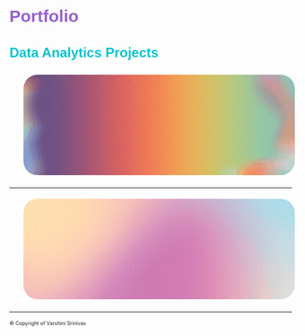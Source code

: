 <link href='https://fonts.googleapis.com/css?family=Bungee+Shade|Black+Han+Sans' rel='stylesheet'>
<link href='https://fonts.googleapis.com/css?family=Days+One' rel='stylesheet'>

<h1 style="font-family: 'Bungee Shade', sans-serif; color: #9760ce; font-size: 30px;">Portfolio</h1>

<h2 style="font-family: 'Bungee Shade', sans-serif; color: #04c3d1; font-size: 24px;">Data Analytics Projects</h2>

<div style="margin-left: 20px; position: relative; display: inline-block;">
  <a href="https://v4rshi.github.io/seasons_eda.html" style="text-decoration: none; color: inherit;">
    <img src="images/spotify_project/seasons_eda.gif?raw=true" width="1000" style="border-radius: 30px; overflow: hidden; border: 5px solid white; display: block;" />
    <div style="position: absolute; top: 0; left: 0; width: 100%; height: 100%; background: rgba(255, 255, 255, 0.7); opacity: 0; transition: opacity 0.3s;"></div>
    <h3 style="font-family: 'Days One', sans-serif; text-align: center; color: #5fc400; font-size: 18px; margin: 0; position: absolute; top: 50%; left: 50%; transform: translate(-50%, -50%); opacity: 0; transition: opacity 0.3s;">
      Analyzing 9 years of Spotify Data
    </h3>
  </a>
</div>

<hr />

<div style="margin-left: 20px; position: relative; display: inline-block;">
  <a href="https://v4rshi.github.io/sentiment_analysis.html" style="text-decoration: none; color: inherit;">
    <img src="images/spotify_project/sentiment_analysis.gif?raw=true" width="1000" style="border-radius: 30px; overflow: hidden; border: 5px solid white; display: block;" />
    <div style="position: absolute; top: 0; left: 0; width: 100%; height: 100%; background: rgba(255, 255, 255, 0.7); opacity: 0; transition: opacity 0.3s;"></div>
    <h3 style="font-family: 'Days One', sans-serif; text-align: center; color: #5fc400; font-size: 18px; margin: 0; position: absolute; top: 50%; left: 50%; transform: translate(-50%, -50%); opacity: 0; transition: opacity 0.3s;">
      Sentiment Analysis on Spotify Data
    </h3>
  </a>
</div>

<hr />

<p style="font-size:9px"> © Copyright of Varshini Srinivas </p>

<style>
  div:hover > div {
    opacity: 1;
  }
  div:hover h3 {
    opacity: 1;
  }
</style>
